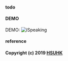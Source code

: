 
#### todo 

#### DEMO
DEMO: 
![iSpeaking](https://www.dropbox.com/s/bwguhabs5f1y9mq/speech_demo.png?dl=0 "Speaking and Improving")

#### reference

####  Copyright (c) 2019 [HSUHK](https://dlc.hsu.edu.hk/)
